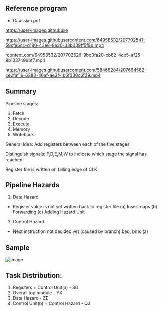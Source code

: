 ## Reference program
- Gaussian pdf


https://user-images.githubuse

https://user-images.githubusercontent.com/64958532/207702541-58cfe6cc-d180-43e8-8e30-33b039ff5f8d.mp4

rcontent.com/64958532/207702526-9bd0fa20-cb62-4cb5-af25-9b1337499bf7.mp4



https://user-images.githubusercontent.com/58468284/207664582-ce2faf19-6280-46af-ae3f-1b6f330c6f39.mp4

## Summary

Pipeline stages:
1. Fetch
2. Decode
3. Execute
4. Memory
5. Writeback

General Idea: Add registers between each of the five stages

Distinguish signals: F,D,E,M,W to indicate which stage the signal has reached

Register file is written on falling edge of CLK

## Pipeline Hazards
1. Data Hazard
- Register value is not yet written back to register file
(a) Insert nops
(b) Forwarding
(c) Adding Hazard Unit

2. Control Hazard
- Next instruction not decided yet (caused by branch)
    beq, bne:
(a) 

## Sample
![image](https://user-images.githubusercontent.com/58468284/205861052-39326a98-bbf0-4428-95f8-4ff8f7ecbdb9.png)

## Task Distribution:
1. Registers + Control Unit(a)          - SD
2. Overall top module                   - YX
3. Data Hazard                          - ZE
4. Control Unit(b) + Control Hazard     - QJ
